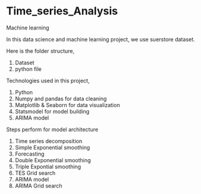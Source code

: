 # Time_series_Analysis
Machine learning


In this data science and machine learning project, we use suerstore dataset.

Here is the folder structure,
 1. Dataset
 2. python file
 
 Technologies used in this project,
1. Python
2. Numpy and pandas for data cleaning
3. Matplotlib & Seaborn for data visualization
4. Statsmodel for model building
5. ARIMA model


Steps perform for model architecture
1. Time series decomposition
2. Simple Exponential smoothing
3. Forecasting
4. Double Exponential smoothing
5. Triple Expontial smoothing
6. TES Grid search
7. ARIMA model
8. ARIMA Grid search
